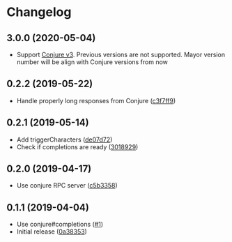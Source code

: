 # Changelog

## 3.0.0 (2020-05-04)

- Support [Conjure v3](https://github.com/Olical/conjure/releases/tag/v3.0.0).
  Previous versions are not supported. Mayor version number will be align with
  Conjure versions from now

## 0.2.2 (2019-05-22)

- Handle properly long responses from Conjure
  ([c3f7ff9](https://github.com/jlesquembre/coc-conjure/commit/c3f7ff9))

## 0.2.1 (2019-05-14)

- Add triggerCharacters
  ([de07d72](https://github.com/jlesquembre/coc-conjure/commit/de07d72))
- Check if completions are ready
  ([3018929](https://github.com/jlesquembre/coc-conjure/commit/3018929))

## 0.2.0 (2019-04-17)

- Use conjure RPC server
  ([c5b3358](https://github.com/jlesquembre/coc-conjure/commit/c5b3358))

## 0.1.1 (2019-04-04)

- Use conjure#completions
  ([#1](https://github.com/jlesquembre/coc-conjure/pull/1))
- Initial release
  ([0a38353](https://github.com/jlesquembre/coc-conjure/commit/0a3835355d9325f8af3e72dfa0eb26cb7b7c216a))
